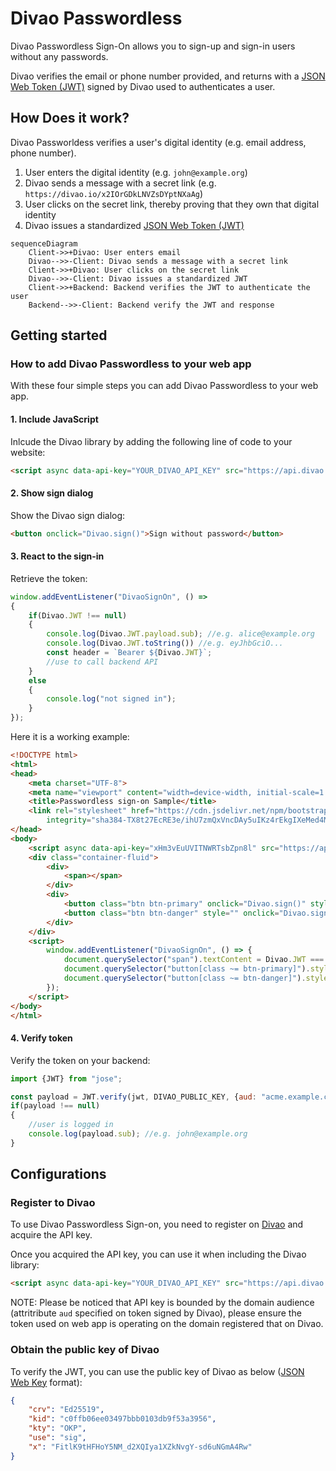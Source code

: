 # Divao Passwordless

Divao Passwordless Sign-On allows you to sign-up and sign-in users without any passwords.

Divao verifies the email or phone number provided, and returns with a [JSON Web Token (JWT)](https://en.wikipedia.org/wiki/JSON_Web_Token) signed by Divao used to authenticates a user.

## How Does it work?

Divao Passworldess verifies a user's digital identity (e.g. email address, phone number).

1. User enters the digital identity (e.g. `john@example.org`)
1. Divao sends a message with a secret link (e.g. `https://divao.io/x2IOrGDkLNVZsDYptNXaAg`)
1. User clicks on the secret link, thereby proving that they own that digital identity
1. Divao issues a standardized [JSON Web Token (JWT)](https://en.wikipedia.org/wiki/JSON_Web_Token)


```mermaid
sequenceDiagram
    Client->>+Divao: User enters email
    Divao-->>-Client: Divao sends a message with a secret link
    Client->>+Divao: User clicks on the secret link
    Divao-->>-Client: Divao issues a standardized JWT
    Client->>+Backend: Backend verifies the JWT to authenticate the user
    Backend-->>-Client: Backend verify the JWT and response
```

## Getting started

### How to add Divao Passwordless to your web app

With these four simple steps you can add Divao Passwordless to your web app.

#### 1. Include JavaScript

Inlcude the Divao library by adding the following line of code to your website:

```html
<script async data-api-key="YOUR_DIVAO_API_KEY" src="https://api.divao.io/v1/"></script>
```

#### 2. Show sign dialog

Show the Divao sign dialog:

```html
<button onclick="Divao.sign()">Sign without password</button>
```

#### 3. React to the sign-in

Retrieve the token:

```js
window.addEventListener("DivaoSignOn", () =>
{
    if(Divao.JWT !== null)
    {
        console.log(Divao.JWT.payload.sub); //e.g. alice@example.org
        console.log(Divao.JWT.toString()) //e.g. eyJhbGciO...
        const header = `Bearer ${Divao.JWT}`;    
        //use to call backend API
    }
    else
    {
        console.log("not signed in");
    }
});
```

Here it is a working example:

```html
<!DOCTYPE html>
<html>
<head>
    <meta charset="UTF-8">
    <meta name="viewport" content="width=device-width, initial-scale=1.0">
    <title>Passwordless sign-on Sample</title>
    <link rel="stylesheet" href="https://cdn.jsdelivr.net/npm/bootstrap@4.5.3/dist/css/bootstrap.min.css"
        integrity="sha384-TX8t27EcRE3e/ihU7zmQxVncDAy5uIKz4rEkgIXeMed4M0jlfIDPvg6uqKI2xXr2" crossorigin="anonymous">
</head>
<body>
    <script async data-api-key="xHm3vEuUVITNWRTsbZpn8l" src="https://api.divao.io/v1/"></script>
    <div class="container-fluid">
        <div>
            <span></span>
        </div>
        <div>
            <button class="btn btn-primary" onclick="Divao.sign()" style="display: none;">Sign on</button>
            <button class="btn btn-danger" style="" onclick="Divao.signout()">Sign out</button>
        </div>
    </div>
    <script>
        window.addEventListener("DivaoSignOn", () => {
            document.querySelector("span").textContent = Divao.JWT === null ? "You have not sign up yet." : `Welcome ${Divao.JWT.payload.sub}`;
            document.querySelector("button[class ~= btn-primary]").style.display = Divao.JWT === null ? "" : "none";
            document.querySelector("button[class ~= btn-danger]").style.display = Divao.JWT === null ? "none" : "";
        });
    </script>
</body>
</html>
```

#### 4. Verify token

Verify the token on your backend:

```js
import {JWT} from "jose";

const payload = JWT.verify(jwt, DIVAO_PUBLIC_KEY, {aud: "acme.example.com"});
if(payload !== null)
{
    //user is logged in
    console.log(payload.sub); //e.g. john@example.org
}
```

## Configurations

### Register to Divao

To use Divao Passwordless Sign-on, you need to register on  [Divao](https://divao.io/dashboard.html) and acquire the API key.

Once you acquired the API key, you can use it when including the Divao library:

```html
<script async data-api-key="YOUR_DIVAO_API_KEY" src="https://api.divao.io/v1/"></script>
```

NOTE: Please be noticed that API key is bounded by the domain audience (attritribute `aud` specified on token signed by Divao), please ensure the token used on web app is operating on the domain registered that on Divao.

### Obtain the public key of Divao

To verify the JWT, you can use the public key of Divao as below ([JSON Web Key](https://tools.ietf.org/html/rfc7517) format):

```json
{
    "crv": "Ed25519",
    "kid": "c0ffb06ee03497bbb0103db9f53a3956",
    "kty": "OKP",
    "use": "sig",
    "x": "FitlK9tHFHoY5NM_d2XQIya1XZkNvgY-sd6uNGmA4Rw"
}
```